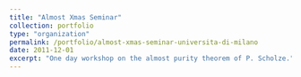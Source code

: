 ```yaml
---
title: "Almost Xmas Seminar"
collection: portfolio
type: "organization"
permalink: /portfolio/almost-xmas-seminar-universita-di-milano
date: 2011-12-01
excerpt: "One day workshop on the almost purity theorem of P. Scholze."
---
```

